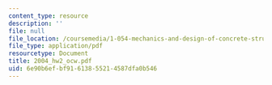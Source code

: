 ```yaml
---
content_type: resource
description: ''
file: null
file_location: /coursemedia/1-054-mechanics-and-design-of-concrete-structures-spring-2004/6e90b6efbf91613855214587dfa0b546_2004_hw2_ocw.pdf
file_type: application/pdf
resourcetype: Document
title: 2004_hw2_ocw.pdf
uid: 6e90b6ef-bf91-6138-5521-4587dfa0b546
---
```

